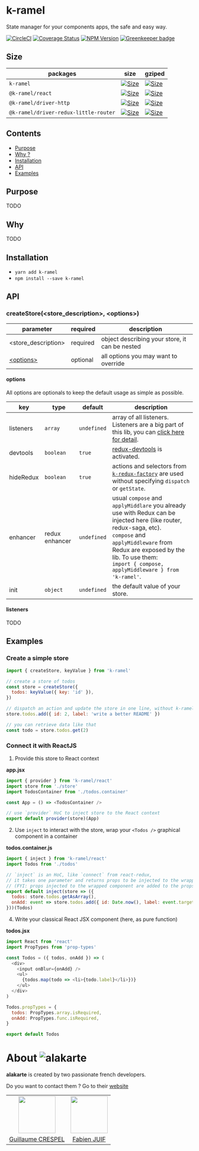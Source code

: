 # k-ramel

State manager for your components apps, the safe and easy way.

[![CircleCI](https://circleci.com/gh/alakarteio/k-ramel.svg?style=shield)](https://circleci.com/gh/alakarteio/k-ramel) [![Coverage Status](https://coveralls.io/repos/github/alakarteio/k-ramel/badge.svg?branch=master)](https://coveralls.io/github/alakarteio/k-ramel?branch=master) [![NPM Version](https://badge.fury.io/js/k-ramel.svg)](https://www.npmjs.com/package/k-ramel) [![Greenkeeper badge](https://badges.greenkeeper.io/alakarteio/k-ramel.svg)](https://greenkeeper.io/)

## Size
| packages | size | gziped |
| -- | -- | -- |
| `k-ramel` | [![Size](http://img.badgesize.io/alakarteio/k-ramel/master/packages/k-ramel/dist/index.es.js.svg)]() | [![Size](http://img.badgesize.io/alakarteio/k-ramel/master/packages/k-ramel/dist/index.es.js.svg?compression=gzip)]() |
| `@k-ramel/react` | [![Size](http://img.badgesize.io/alakarteio/k-ramel/master/packages/connectors/react/dist/index.es.js.svg)]() | [![Size](http://img.badgesize.io/alakarteio/k-ramel/master/packages/connectors/react/dist/index.es.js.svg?compression=gzip)]() |
| `@k-ramel/driver-http` | [![Size](http://img.badgesize.io/alakarteio/k-ramel/master/packages/drivers/http/dist/index.es.js.svg)]() | [![Size](http://img.badgesize.io/alakarteio/k-ramel/master/packages/drivers/http/dist/index.es.js.svg?compression=gzip)]() |
| `@k-ramel/driver-redux-little-router` | [![Size](http://img.badgesize.io/alakarteio/k-ramel/master/packages/drivers/redux-little-router/dist/index.es.js.svg)]() | [![Size](http://img.badgesize.io/alakarteio/k-ramel/master/packages/drivers/redux-little-router/dist/index.es.js.svg?compression=gzip)]() |

## Contents
 - [Purpose](#purpose)
 - [Why ?](#why)
 - [Installation](#installation)
 - [API](#api)
 - [Examples](#examples)

## Purpose
TODO

## Why
TODO

## Installation
 - `yarn add k-ramel`
 - `npm install --save k-ramel`

## API
### createStore(<store_description>, \<options>)
| parameter | required | description |
|---|---|---|
| <store_description>| required | object describing your store, it can be nested |
| [\<options>](#options) | optional | all options you may want to override |

#### options
All options are optionals to keep the default usage as simple as possible.

| key | type | default | description |
|---|---|---|---|
| listeners | `array` | `undefined` | array of all listeners. Listeners are a big part of this lib, you can [click here for detail](#TODO). |
| devtools | `boolean` | `true` | [redux-devtools](https://github.com/zalmoxisus/redux-devtools-extension) is activated. |
| hideRedux | `boolean` | `true` | actions and selectors from [`k-redux-factory`](https://github.com/alakarteio/k-redux-factory) are used without specifying `dispatch` or `getState`. |
| enhancer | redux enhancer | `undefined` | usual `compose` and `applyMiddlare` you already use with Redux can be injected here (like router, redux-saga, etc). <br />`compose` and `applyMiddleware` from Redux are exposed by the lib. To use them:<br /> ```import { compose, applyMiddleware } from 'k-ramel'```. |
| init | `object` | `undefined` | the default value of your store. |

#### listeners
TODO

## Examples
### Create a simple store
```js
import { createStore, keyValue } from 'k-ramel'

// create a store of todos
const store = createStore({
  todos: keyValue({ key: 'id' }),
})

// dispatch an action and update the store in one line, without k-ramel inner reducer
store.todos.add({ id: 2, label: 'write a better README' })

// you can retrieve data like that
const todo = store.todos.get(2)
```

### Connect it with ReactJS
1. Provide this store to React context

**app.jsx**
```js
import { provider } from 'k-ramel/react'
import store from './store'
import TodosContainer from './todos.container'

const App = () => <TodosContainer />

// use `provider` HoC to inject store to the React context
export default provider(store)(App)
```

2. Use `inject` to interact with the store, wrap your `<Todos />` graphical component in a container

**todos.container.js**
```js
import { inject } from 'k-ramel/react'
import Todos from './todos'

// `inject` is an HoC, like `connect` from react-redux,
// it takes one parameter and returns props to be injected to the wrapped component
// (FYI: props injected to the wrapped component are added to the props given by the parent)
export default inject(store => ({
  todos: store.todos.getAsArray(),
  onAdd: event => store.todos.add({ id: Date.now(), label: event.target.value }),
}))(Todos)
```

4. Write your classical React JSX component (here, as pure function)

**todos.jsx**
```js
import React from 'react'
import PropTypes from 'prop-types'

const Todos = ({ todos, onAdd }) => (
  <div>
    <input onBlur={onAdd} />
    <ul>
      {todos.map(todo => <li>{todo.label}</li>})}
    </ul>
  </div>
)

Todos.propTypes = {
  todos: PropTypes.array.isRequired,
  onAdd: PropTypes.func.isRequired,
}

export default Todos
```

# About ![alakarte](https://i.imgur.com/PKlqzvj.png)
**alakarte** is created by two passionate french developers.

Do you want to contact them ? Go to their [website](http://alakarte.io)

<table border="0">
 <tr>
  <td align="center"><img src="https://avatars1.githubusercontent.com/u/26094222?s=460&v=4" width="100" /></td>
  <td align="center"><img src="https://avatars1.githubusercontent.com/u/17828231?s=460&v=4" width="100" /></td>
 </tr>
 <tr>
  <td align="center"><a href="https://github.com/guillaumecrespel">Guillaume CRESPEL</a></td>
  <td align="center"><a href="https://github.com/fabienjuif">Fabien JUIF</a></td>
</table>
